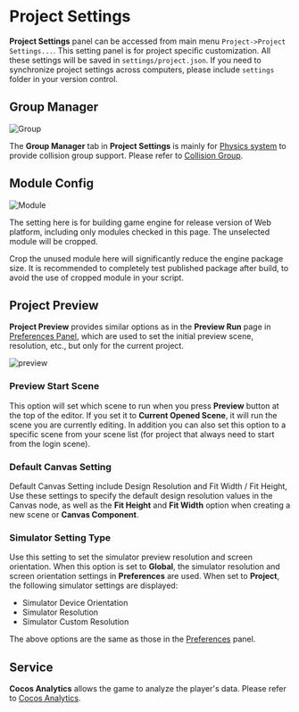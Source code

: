 # Project Settings

**Project Settings** panel can be accessed from main menu `Project->Project Settings...`. This setting panel is for project specific customization. All these settings will be saved in `settings/project.json`. If you need to synchronize project settings across computers, please include `settings` folder in your version control.

## Group Manager

![Group](project-settings/group.png)

The **Group Manager** tab in **Project Settings** is mainly for [Physics system](../../../physics/index.md) to provide collision group support. Please refer to [Collision Group](../../../physics/collision/collision-group.md).

## Module Config

![Module](project-settings/module.png)

The setting here is for building game engine for release version of Web platform, including only modules checked in this page. The unselected module will be cropped.

Crop the unused module here will significantly reduce the engine package size. It is recommended to completely test published package after build, to avoid the use of cropped module in your script.

## Project Preview

**Project Preview** provides similar options as in the **Preview Run** page in [Preferences Panel](preferences.md), which are used to set the initial preview scene, resolution, etc., but only for the current project.

![preview](project-settings/preview.png)

### Preview Start Scene

This option will set which scene to run when you press **Preview** button at the top of the editor. If you set it to **Current Opened Scene**, it will run the scene you are currently editing. In addition you can also set this option to a specific scene from your scene list (for project that always need to start from the login scene).

### Default Canvas Setting

Default Canvas Setting include Design Resolution and Fit Width / Fit Height, Use these settings to specify the default design resolution values ​​in the Canvas node, as well as the **Fit Height** and **Fit Width** option when creating a new scene or **Canvas Component**.

### Simulator Setting Type

Use this setting to set the simulator preview resolution and screen orientation. When this option is set to **Global**, the simulator resolution and screen orientation settings in **Preferences** are used. When set to **Project**, the following simulator settings are displayed:

- Simulator Device Orientation
- Simulator Resolution
- Simulator Custom Resolution

The above options are the same as those in the [Preferences](preferences.md) panel.

## Service

**Cocos Analytics** allows the game to analyze the player's data. Please refer to [Cocos Analytics](../../../sdk/cocos-analytics.md?h=%E6%95%B0%E6%8D%AE%E7%BB%9F%E8%AE%A1).